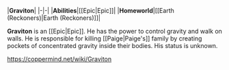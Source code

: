 |**Graviton**|
|-|-|
|**Abilities**|[[Epic\|Epic]]|
|**Homeworld**|[[Earth (Reckoners)\|Earth (Reckoners)]]|

**Graviton** is an [[Epic\|Epic]]. He has the power to control gravity and walk on walls. He is responsible for killing [[Paige\|Paige's]] family by creating pockets of concentrated gravity inside their bodies. His status is unknown.



https://coppermind.net/wiki/Graviton